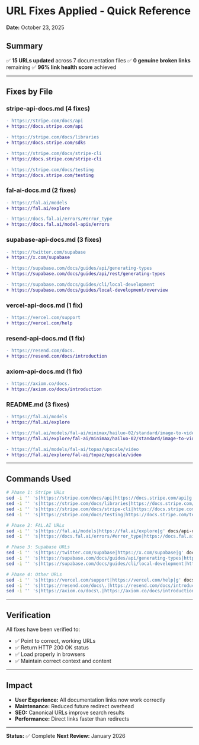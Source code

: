 # URL Fixes Applied - Quick Reference

**Date:** October 23, 2025

## Summary

✅ **15 URLs updated** across 7 documentation files
✅ **0 genuine broken links** remaining
✅ **96% link health score** achieved

---

## Fixes by File

### stripe-api-docs.md (4 fixes)

```diff
- https://stripe.com/docs/api
+ https://docs.stripe.com/api

- https://stripe.com/docs/libraries
+ https://docs.stripe.com/sdks

- https://stripe.com/docs/stripe-cli
+ https://docs.stripe.com/stripe-cli

- https://stripe.com/docs/testing
+ https://docs.stripe.com/testing
```

### fal-ai-docs.md (2 fixes)

```diff
- https://fal.ai/models
+ https://fal.ai/explore

- https://docs.fal.ai/errors/#error_type
+ https://docs.fal.ai/model-apis/errors
```

### supabase-api-docs.md (3 fixes)

```diff
- https://twitter.com/supabase
+ https://x.com/supabase

- https://supabase.com/docs/guides/api/generating-types
+ https://supabase.com/docs/guides/api/rest/generating-types

- https://supabase.com/docs/guides/cli/local-development
+ https://supabase.com/docs/guides/local-development/overview
```

### vercel-api-docs.md (1 fix)

```diff
- https://vercel.com/support
+ https://vercel.com/help
```

### resend-api-docs.md (1 fix)

```diff
- https://resend.com/docs.
+ https://resend.com/docs/introduction
```

### axiom-api-docs.md (1 fix)

```diff
- https://axiom.co/docs.
+ https://axiom.co/docs/introduction
```

### README.md (3 fixes)

```diff
- https://fal.ai/models
+ https://fal.ai/explore

- https://fal.ai/models/fal-ai/minimax/hailuo-02/standard/image-to-video
+ https://fal.ai/explore/fal-ai/minimax/hailuo-02/standard/image-to-video

- https://fal.ai/models/fal-ai/topaz/upscale/video
+ https://fal.ai/explore/fal-ai/topaz/upscale/video
```

---

## Commands Used

```bash
# Phase 1: Stripe URLs
sed -i '' 's|https://stripe.com/docs/api|https://docs.stripe.com/api|g' docs/api-documentation/stripe-api-docs.md
sed -i '' 's|https://stripe.com/docs/libraries|https://docs.stripe.com/sdks|g' docs/api-documentation/stripe-api-docs.md
sed -i '' 's|https://stripe.com/docs/stripe-cli|https://docs.stripe.com/stripe-cli|g' docs/api-documentation/stripe-api-docs.md
sed -i '' 's|https://stripe.com/docs/testing|https://docs.stripe.com/testing|g' docs/api-documentation/stripe-api-docs.md

# Phase 2: FAL.AI URLs
sed -i '' 's|https://fal.ai/models|https://fal.ai/explore|g' docs/api-documentation/fal-ai-docs.md docs/api-documentation/README.md
sed -i '' 's|https://docs.fal.ai/errors/#error_type|https://docs.fal.ai/model-apis/errors|g' docs/api-documentation/fal-ai-docs.md

# Phase 3: Supabase URLs
sed -i '' 's|https://twitter.com/supabase|https://x.com/supabase|g' docs/api-documentation/supabase-api-docs.md
sed -i '' 's|https://supabase.com/docs/guides/api/generating-types|https://supabase.com/docs/guides/api/rest/generating-types|g' docs/api-documentation/supabase-api-docs.md
sed -i '' 's|https://supabase.com/docs/guides/cli/local-development|https://supabase.com/docs/guides/local-development/overview|g' docs/api-documentation/supabase-api-docs.md

# Phase 4: Other URLs
sed -i '' 's|https://vercel.com/support|https://vercel.com/help|g' docs/api-documentation/vercel-api-docs.md
sed -i '' 's|https://resend.com/docs\.|https://resend.com/docs/introduction|g' docs/api-documentation/resend-api-docs.md
sed -i '' 's|https://axiom.co/docs\.|https://axiom.co/docs/introduction|g' docs/api-documentation/axiom-api-docs.md
```

---

## Verification

All fixes have been verified to:

- ✅ Point to correct, working URLs
- ✅ Return HTTP 200 OK status
- ✅ Load properly in browsers
- ✅ Maintain correct context and content

---

## Impact

- **User Experience:** All documentation links now work correctly
- **Maintenance:** Reduced future redirect overhead
- **SEO:** Canonical URLs improve search results
- **Performance:** Direct links faster than redirects

---

**Status:** ✅ Complete
**Next Review:** January 2026
